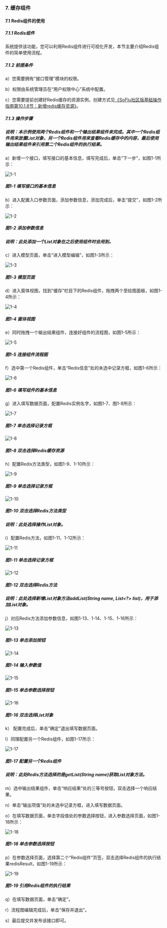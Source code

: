 ### 7. 缓存组件

#### 7.1 Redis组件的使用

##### 7.1.1 Redis组件

系统提供该功能，您可以利用Redis组件进行可视化开发，本节主要介绍Redis组件的简单使用流程。

##### 7.1.2 前提条件

a）您需要拥有“接口管理”模块的权限。

b）权限由系统管理员在“用户权限中心”系统中配置。

c）您需要提前创建好Redis缓存的资源实例，创建方式见[《SoFlu社区版基础操作指南第10.1.8节：新增redis缓存资源》](https://gitee.com/feisuanyz/SoFlu-adp/blob/master/SoFlu%E7%A4%BE%E5%8C%BA%E7%89%88%E6%95%99%E7%A8%8B/SoFlu%E7%A4%BE%E5%8C%BA%E7%89%88%E5%9F%BA%E7%A1%80%E6%93%8D%E4%BD%9C%E6%8C%87%E5%8D%97/10.%20%E8%B5%84%E6%BA%90%E5%AE%9E%E4%BE%8B/1.%20%E6%96%B0%E5%A2%9E%E8%B5%84%E6%BA%90%E5%AE%9E%E4%BE%8B.md#18-%E6%96%B0%E5%A2%9Eredis%E7%BC%93%E5%AD%98%E8%B5%84%E6%BA%90)。

##### 7.1.3 操作步骤

##### 说明：本示例使用两个Redis组件和一个输出结果组件来完成。其中一个Redis组件用来放置List对象，另一个Redis组件用来查看Redis缓存中的内容，最后使用输出结果组件来引用第二个Redis组件的执行结果。

a）新增一个接口，填写接口的基本信息，填写完成后，单击“下一步”，如图1-1所示：

![1-1](https://www.feisuanyz.com/fsimage/zc-image/cz_22_8_1_18.png)

##### 图1-1 填写接口的基本信息

b）进入配置入口参数页面，添加参数信息，添加完成后，单击“提交”，如图1-2所示：

![1-2](https://www.feisuanyz.com/fsimage/zc-image/cz_22_8_1_1.png)

##### 图1-2 添加参数信息

##### 说明：此处添加一个List对象在之后使用组件时会用到。

c）进入模型页面，单击“进入模型编辑”，如图1-3所示：

![1-3](https://www.feisuanyz.com/fsimage/zc-image/cz_22_8_1_19.png)

##### 图1-3 模型页面

d）进入窗体视图，找到“缓存”栏目下的Redis组件，拖拽两个至绘图面板，如图1-4所示：

![1-4](https://www.feisuanyz.com/fsimage/zc-image/cz_22_8_1_2.png)

##### 图1-4 窗体视图

e）同时拖拽一个输出结果组件，连接好组件的流程图，如图1-5所示：

![1-5](https://www.feisuanyz.com/fsimage/zc-image/cz_22_8_1_3.png)

##### 图1-5 连接组件流程图

f）选中第一个Redis组件，单击“Redis信息”处的未选中记录方框，如图1-6所示：

![1-6](https://www.feisuanyz.com/fsimage/zc-image/cz_22_8_1_4.png)

##### 图1-6 填写组件的基本信息

g）进入填写数据页面，配置Redis实例名字，如图1-7、图1-8所示：

![1-7](https://www.feisuanyz.com/fsimage/zc-image/cz_22_8_1_5.png)

##### 图1-7 单击选择记录方框

![1-8](https://www.feisuanyz.com/fsimage/zc-image/cz_22_8_1_6.png)

##### 图1-8 双击选择Redis缓存资源

h）配置Redis方法类型，如图1-9、1-10所示：

![1-9](https://www.feisuanyz.com/fsimage/zc-image/cz_22_8_1_7.png)

##### 图1-9 单击选择记录方框

![1-10](https://www.feisuanyz.com/fsimage/zc-image/cz_22_8_1_8.png)

##### 图1-10 双击选择Redis方法类型

##### 说明：此处选择操作List对象。

i）配置Redis方法，如图1-11、1-12所示：

![1-11](https://www.feisuanyz.com/fsimage/zc-image/cz_22_8_1_9.png)

##### 图1-11 单击选择记录方框

![1-12](https://www.feisuanyz.com/fsimage/zc-image/cz_22_8_1_10.png)

##### 图1-12 双击选择Redis方法

##### 说明：此处选择新增List对象方法addList(String name, List<?> list)，用于添加List对象。

j）对应Redis方法添加参数信息，如图1-13、1-14、1-15、1-16所示：

![1-13](https://www.feisuanyz.com/fsimage/zc-image/cz_22_8_1_11.png)

##### 图1-13 单击添加按钮

![1-14](https://www.feisuanyz.com/fsimage/zc-image/cz_22_8_1_12.png)

##### 图1-14 输入参数值

![1-15](https://www.feisuanyz.com/fsimage/zc-image/cz_22_8_1_13.png)

##### 图1-15 单击参数选择按钮

![1-16](https://www.feisuanyz.com/fsimage/zc-image/cz_22_8_1_14.png)

##### 图1-16 双击选择List对象

k） 配置完成后，单击“确定”退出填写数据页面。

l）同理配置另一个Redis组件，如图1-17所示：

![1-17](https://www.feisuanyz.com/fsimage/zc-image/cz_22_8_1_16.png)

##### 图1-17 配置另一个Redis组件

##### 说明：此处Redis方法选择的是getList(String name)获取List对象方法。

m）选中输出结果组件，单击“响应结果”处的三等号按钮，双击选择一个响应结果。

n）单击“输出项值”处的未选中记录方框，进入填写数据页面。

o）在填写数据页面，单击字段值处的参数选择按钮，进入参数选择页面，如图1-18所示：

![1-18](https://www.feisuanyz.com/fsimage/zc-image/cz_22_8_1_16.png)

##### 图1-18 单击参数选择按钮

p）在参数选择页面，选择第二个“Redis组件”页签，双击选择Redis组件的执行结果redisResult，如图1-19所示：

![1-19](https://www.feisuanyz.com/fsimage/zc-image/cz_22_8_1_17.png)

##### 图1-19 引用Redis组件的执行结果

q）在填写数据页面，单击“确定”。

r）流程图编辑完成后，单击“保存并退出”。

s）最后提交并发布该接口即可。
